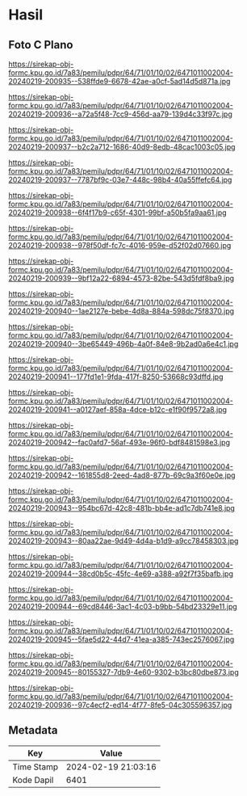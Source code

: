 # Hasil

## Foto C Plano

https://sirekap-obj-formc.kpu.go.id/7a83/pemilu/pdpr/64/71/01/10/02/6471011002004-20240219-200935--538ffde9-6678-42ae-a0cf-5ad14d5d871a.jpg

https://sirekap-obj-formc.kpu.go.id/7a83/pemilu/pdpr/64/71/01/10/02/6471011002004-20240219-200936--a72a5f48-7cc9-456d-aa79-139d4c33f97c.jpg

https://sirekap-obj-formc.kpu.go.id/7a83/pemilu/pdpr/64/71/01/10/02/6471011002004-20240219-200937--b2c2a712-1686-40d9-8edb-48cac1003c05.jpg

https://sirekap-obj-formc.kpu.go.id/7a83/pemilu/pdpr/64/71/01/10/02/6471011002004-20240219-200937--7787bf9c-03e7-448c-98b4-40a55ffefc64.jpg

https://sirekap-obj-formc.kpu.go.id/7a83/pemilu/pdpr/64/71/01/10/02/6471011002004-20240219-200938--6f4f17b9-c65f-4301-99bf-a50b5fa9aa61.jpg

https://sirekap-obj-formc.kpu.go.id/7a83/pemilu/pdpr/64/71/01/10/02/6471011002004-20240219-200938--978f50df-fc7c-4016-959e-d52f02d07660.jpg

https://sirekap-obj-formc.kpu.go.id/7a83/pemilu/pdpr/64/71/01/10/02/6471011002004-20240219-200939--9bf12a22-6894-4573-82be-543d5fdf8ba9.jpg

https://sirekap-obj-formc.kpu.go.id/7a83/pemilu/pdpr/64/71/01/10/02/6471011002004-20240219-200940--1ae2127e-bebe-4d8a-884a-598dc75f8370.jpg

https://sirekap-obj-formc.kpu.go.id/7a83/pemilu/pdpr/64/71/01/10/02/6471011002004-20240219-200940--3be65449-496b-4a0f-84e8-9b2ad0a6e4c1.jpg

https://sirekap-obj-formc.kpu.go.id/7a83/pemilu/pdpr/64/71/01/10/02/6471011002004-20240219-200941--177fd1e1-9fda-417f-8250-53668c93dffd.jpg

https://sirekap-obj-formc.kpu.go.id/7a83/pemilu/pdpr/64/71/01/10/02/6471011002004-20240219-200941--a0127aef-858a-4dce-b12c-e1f90f9572a8.jpg

https://sirekap-obj-formc.kpu.go.id/7a83/pemilu/pdpr/64/71/01/10/02/6471011002004-20240219-200942--fac0afd7-56af-493e-96f0-bdf8481598e3.jpg

https://sirekap-obj-formc.kpu.go.id/7a83/pemilu/pdpr/64/71/01/10/02/6471011002004-20240219-200942--161855d8-2eed-4ad8-877b-69c9a3f60e0e.jpg

https://sirekap-obj-formc.kpu.go.id/7a83/pemilu/pdpr/64/71/01/10/02/6471011002004-20240219-200943--954bc67d-42c8-481b-bb4e-ad1c7db741e8.jpg

https://sirekap-obj-formc.kpu.go.id/7a83/pemilu/pdpr/64/71/01/10/02/6471011002004-20240219-200943--80aa22ae-9d49-4d4a-b1d9-a9cc78458303.jpg

https://sirekap-obj-formc.kpu.go.id/7a83/pemilu/pdpr/64/71/01/10/02/6471011002004-20240219-200944--38cd0b5c-45fc-4e69-a388-a92f7f35bafb.jpg

https://sirekap-obj-formc.kpu.go.id/7a83/pemilu/pdpr/64/71/01/10/02/6471011002004-20240219-200944--69cd8446-3ac1-4c03-b9bb-54bd23329e11.jpg

https://sirekap-obj-formc.kpu.go.id/7a83/pemilu/pdpr/64/71/01/10/02/6471011002004-20240219-200945--5fae5d22-44d7-41ea-a385-743ec2576067.jpg

https://sirekap-obj-formc.kpu.go.id/7a83/pemilu/pdpr/64/71/01/10/02/6471011002004-20240219-200945--80155327-7db9-4e60-9302-b3bc80dbe873.jpg

https://sirekap-obj-formc.kpu.go.id/7a83/pemilu/pdpr/64/71/01/10/02/6471011002004-20240219-200936--97c4ecf2-ed14-4f77-8fe5-04c305596357.jpg


## Metadata

| Key        | Value               |
| ---------- | ------------------- |
| Time Stamp | 2024-02-19 21:03:16 |
| Kode Dapil | 6401                |



